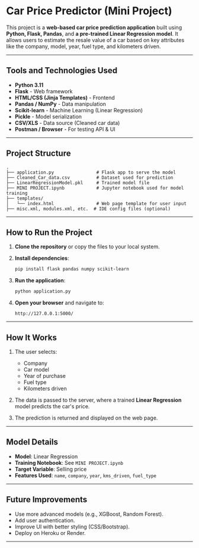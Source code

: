 # Car Price Predictor (Mini Project)

This project is a **web-based car price prediction application** built using **Python, Flask, Pandas**, and **a pre-trained Linear Regression model**. It allows users to estimate the resale value of a car based on key attributes like the company, model, year, fuel type, and kilometers driven.

---

## Tools and Technologies Used

* **Python 3.11**
* **Flask** - Web framework
* **HTML/CSS (Jinja Templates)** - Frontend
* **Pandas / NumPy** - Data manipulation
* **Scikit-learn** - Machine Learning (Linear Regression)
* **Pickle** - Model serialization
* **CSV/XLS** - Data source (Cleaned car data)
* **Postman / Browser** - For testing API & UI

---

## Project Structure

```
.
├── application.py                # Flask app to serve the model
├── Cleaned_Car_data.csv          # Dataset used for prediction
├── LinearRegressionModel.pkl     # Trained model file
├── MINI PROJECT.ipynb            # Jupyter notebook used for model training
├── templates/
│   └── index.html                # Web page template for user input
├── misc.xml, modules.xml, etc.  # IDE config files (optional)
```

---

## How to Run the Project

1. **Clone the repository** or copy the files to your local system.

2. **Install dependencies**:

   ```bash
   pip install flask pandas numpy scikit-learn
   ```

3. **Run the application**:

   ```bash
   python application.py
   ```

4. **Open your browser** and navigate to:

   ```
   http://127.0.0.1:5000/
   ```

---

##  How It Works

1. The user selects:

   * Company
   * Car model
   * Year of purchase
   * Fuel type
   * Kilometers driven

2. The data is passed to the server, where a trained **Linear Regression** model predicts the car's price.

3. The prediction is returned and displayed on the web page.

---

##  Model Details

* **Model**: Linear Regression
* **Training Notebook**: See `MINI PROJECT.ipynb`
* **Target Variable**: Selling price
* **Features Used**: `name`, `company`, `year`, `kms_driven`, `fuel_type`

---

##  Future Improvements

* Use more advanced models (e.g., XGBoost, Random Forest).
* Add user authentication.
* Improve UI with better styling (CSS/Bootstrap).
* Deploy on Heroku or Render.

---
